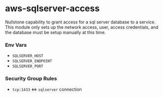 # aws-sqlserver-access

Nullstone capability to grant access for a sql server database to a service.
This module only sets up the network access, user, access credentials, and the database must be setup manually at this time.

### Env Vars

- `SQLSERVER_HOST`
- `SQLSERVER_ENDPOINT`
- `SQLSERVER_PORT`

### Security Group Rules

- `tcp:1433` <=> `sqlserver` connection
